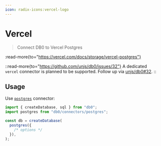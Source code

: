 ```yaml
---
icon: radix-icons:vercel-logo
---
```


# Vercel

> Connect DB0 to Vercel Postgres

:read-more{to="https://vercel.com/docs/storage/vercel-postgres"}

::read-more{to="https://github.com/unjs/db0/issues/32"}
A dedicated `vercel` connector is planned to be supported. Follow up via [unjs/db0#32](https://github.com/unjs/db0/issues/32).
::

## Usage

Use [`postgres`](/connectors/postgresql) connector:

```js
import { createDatabase, sql } from "db0";
import postgres from "db0/connectors/postgres";

const db = createDatabase(
  postgres({
    /* options */
  }),
);
```
